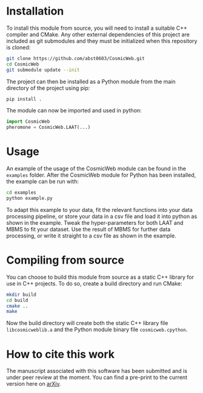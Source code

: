 # Installation
To install this module from source, you will need to install a suitable C++ compiler and CMake. Any other external dependencies of this project are included as git submodules and they must be initialized when this repository is cloned:

```sh
git clone https://github.com/abst0603/CosmicWeb.git
cd CosmicWeb
git submodule update --init
```

The project can then be installed as a Python module from the main directory of the project using pip:

```sh
pip install .
```

The module can now be imported and used in python:

```python
import CosmicWeb
pheromone = CosmicWeb.LAAT(...)
```

# Usage
An example of the usage of the CosmicWeb module can be found in the `examples` folder. After the CosmicWeb module for Python has been installed, the example can be run with:

```sh
cd examples
python example.py
```

To adapt this example to your data, fit the relevant functions into your data processing pipeline, or store your data in a csv file and load it into python as shown in the example. Tweak the hyper-parameters for both LAAT and MBMS to fit your dataset. Use the result of MBMS for further data processing, or write it straight to a csv file as shown in the example.

# Compiling from source
You can choose to build this module from source as a static C++ library for use in C++ projects. To do so, create a build directory and run CMake:

```sh
mkdir build
cd build
cmake ..
make
```

Now the build directory will create both the static C++ library file `libcosmicweblib.a` and the Python module binary file `cosmicweb.cpython`.

# How to cite this work
The manuscript associated with this software has been submitted and is under peer review at the moment. You can find a pre-print to the current version here on [arXiv](https://arxiv.org/abs/2009.08326).
